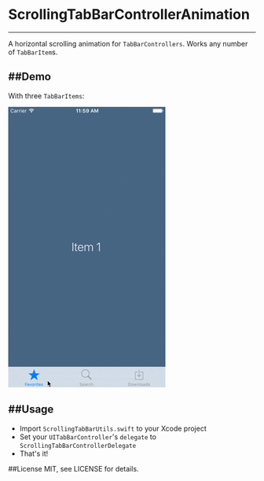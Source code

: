 # ScrollingTabBarControllerAnimation
------------------------------------

A horizontal scrolling animation for `TabBarControllers`.
Works any number of `TabBarItem`s.

##Demo
----------
With three `TabBarItems`:

!["ScrollingTabBarControllerAnimation with three tabs"](demo.gif)

##Usage
-------

* Import `ScrollingTabBarUtils.swift` to your Xcode project
* Set your `UITabBarController`'s `delegate` to `ScrollingTabBarControllerDelegate`
* That's it!

##License
MIT, see LICENSE for details.
